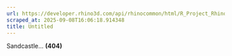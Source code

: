 ```yaml
---
url: https://developer.rhino3d.com/api/rhinocommon/html/R_Project_RhinoCommon.htm
scraped_at: 2025-09-08T16:06:18.914348
title: Untitled
---
```


Sandcastle... **(404)**

